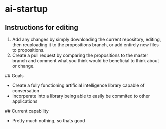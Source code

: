 # ai-startup
## Instructions for editing
<ol>
<li>Add any changes by simply downloading the current repository, editing, then reuploading it to the propositions branch, or add entirely new files to propositions.</li>
<li>Create a pull request by comparing the propositions to the master branch and comment what you think would be beneficial to think about or change.</li>
</ol>
## Goals
<ul>
<li>Create a fully functioning artificial intelligence library capable of conversation</li>
<li>Incorperate into a library being able to easily be commited to other applications</li>
</ul>
## Current capability
<ul>
<li>Pretty much nothing, so thats good</li>
</ul>
